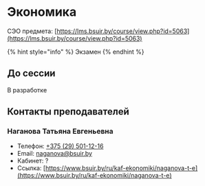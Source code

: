 # Экономика

СЭО предмета: [https://lms.bsuir.by/course/view.php?id=5063](https://lms.bsuir.by/course/view.php?id=5063)

{% hint style="info" %}
Экзамен
{% endhint %}

## До сессии

В разработке

## Контакты преподавателей

### Наганова Татьяна Евгеньевна

* Телефон: [+375 (29) 501-12-16](tel:375295011216)
* Email: [naganova@bsuir.by](mailto:naganova@bsuir.by)
* Кабинет: ?
* Ссылка: [https://www.bsuir.by/ru/kaf-ekonomiki/naganova-t-e](https://www.bsuir.by/ru/kaf-ekonomiki/naganova-t-e)
